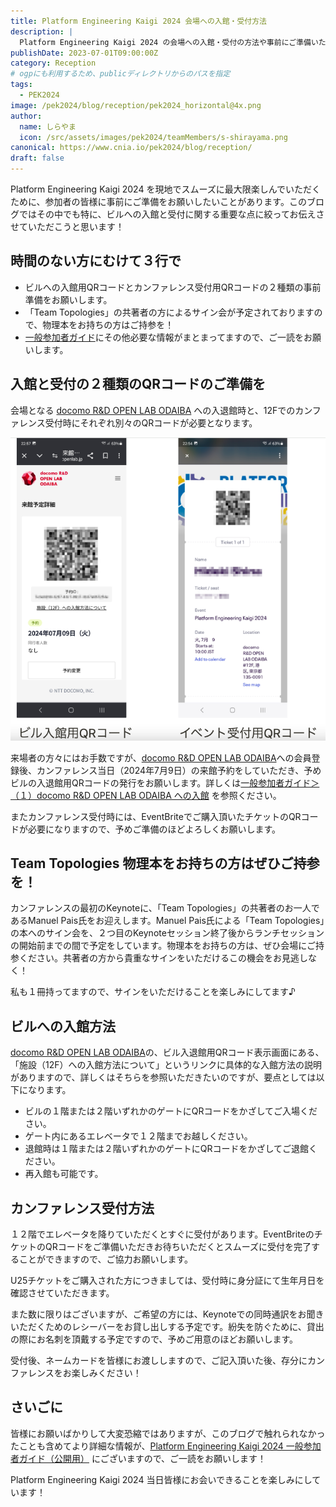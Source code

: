 ```yaml
---
title: Platform Engineering Kaigi 2024 会場への入館・受付方法
description: |
  Platform Engineering Kaigi 2024 の会場への入館・受付の方法や事前にご準備いただきたいことをまとめています。
publishDate: 2023-07-01T09:00:00Z
category: Reception
# ogpにも利用するため、publicディレクトリからのパスを指定
tags:
  - PEK2024
image: /pek2024/blog/reception/pek2024_horizontal@4x.png
author:
  name: しらやま
  icon: /src/assets/images/pek2024/teamMembers/s-shirayama.png
canonical: https://www.cnia.io/pek2024/blog/reception/
draft: false
---
```


Platform Engineering Kaigi 2024 を現地でスムーズに最大限楽しんでいただくために、参加者の皆様に事前にご準備をお願いしたいことがあります。このブログではその中でも特に、ビルへの入館と受付に関する重要な点に絞ってお伝えさせていただこうと思います！

## 時間のない方にむけて３行で

- ビルへの入館用QRコードとカンファレンス受付用QRコードの２種類の事前準備をお願いします。
- 「Team Topologies」の共著者の方によるサイン会が予定されておりますので、物理本をお持ちの方はご持参を！
- [一般参加者ガイド](https://www.notion.so/Platform-Engineering-Kaigi-2024-ebb1a45a5f4444be90e9293fecdc18d3)にその他必要な情報がまとまってますので、ご一読をお願いします。

## 入館と受付の２種類のQRコードのご準備を

会場となる [docomo R&D OPEN LAB ODAIBA](https://docomo-openlab.jp/) への入退館時と、12Fでのカンファレンス受付時にそれぞれ別々のQRコードが必要となります。

![](../../../public/pek2024/blog/reception/QRCodes.png)

来場者の方々にはお手数ですが、[docomo R&D OPEN LAB ODAIBA](https://app.docomo-openlab.jp/)への会員登録後、カンファレンス当日（2024年7月9日）の来館予約をしていただき、予めビルの入退館用QRコードの発行をお願いします。詳しくは[一般参加者ガイド＞（１）docomo R&D OPEN LAB ODAIBA への入館](https://pfem.notion.site/Platform-Engineering-Kaigi-2024-ebb1a45a5f4444be90e9293fecdc18d3#64382b81b04042e4aabeafcf143bb417) を参照ください。

またカンファレンス受付時には、EventBriteでご購入頂いたチケットのQRコードが必要になりますので、予めご準備のほどよろしくお願いします。

## Team Topologies 物理本をお持ちの方はぜひご持参を！

カンファレンスの最初のKeynoteに、「Team Topologies」の共著者のお一人であるManuel Pais氏をお迎えします。Manuel Pais氏による「Team Topologies」の本へのサイン会を、２つ目のKeynoteセッション終了後からランチセッションの開始前までの間で予定をしています。物理本をお持ちの方は、ぜひ会場にご持参ください。共著者の方から貴重なサインをいただけるこの機会をお見逃しなく！

私も１冊持ってますので、サインをいただけることを楽しみにしてます♪

## ビルへの入館方法

[docomo R&D OPEN LAB ODAIBA](https://app.docomo-openlab.jp/)の、ビル入退館用QRコード表示画面にある、「施設（12F）への入館方法について」というリンクに具体的な入館方法の説明がありますので、詳しくはそちらを参照いただきたいのですが、要点としては以下になります。

- ビルの１階または２階いずれかのゲートにQRコードをかざしてご入場ください。
- ゲート内にあるエレベータで１２階までお越しください。
- 退館時は１階または２階いずれかのゲートにQRコードをかざしてご退館ください。
- 再入館も可能です。

## カンファレンス受付方法

１２階でエレベータを降りていただくとすぐに受付があります。EventBriteのチケットのQRコードをご準備いただきお待ちいただくとスムーズに受付を完了することができますので、ご協力お願いします。

U25チケットをご購入された方につきましては、受付時に身分証にて生年月日を確認させていただきます。

また数に限りはございますが、ご希望の方には、Keynoteでの同時通訳をお聞きいただくためのレシーバーをお貸し出しする予定です。紛失を防ぐために、貸出の際にお名刺を頂戴する予定ですので、予めご用意のほどお願いします。

受付後、ネームカードを皆様にお渡ししますので、ご記入頂いた後、存分にカンファレンスをお楽しみください！

## さいごに

皆様にお願いばかりして大変恐縮ではありますが、このブログで触れられなかったことも含めてより詳細な情報が、[Platform Engineering Kaigi 2024 一般参加者ガイド（公開用）](https://www.notion.so/Platform-Engineering-Kaigi-2024-ebb1a45a5f4444be90e9293fecdc18d3?pvs=21) にございますので、ご一読をお願いします！

Platform Engineering Kaigi 2024 当日皆様にお会いできることを楽しみにしています！

